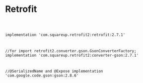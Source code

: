 # Retrofit

<code>
  
  
implementation 'com.squareup.retrofit2:retrofit:2.7.1'


//for import retrofit2.converter.gson.GsonConverterFactory;
implementation 'com.squareup.retrofit2:converter-gson:2.7.1'



//@SerializedName and @Expose
implementation 'com.google.code.gson:gson:2.8.6'

  
</code>


